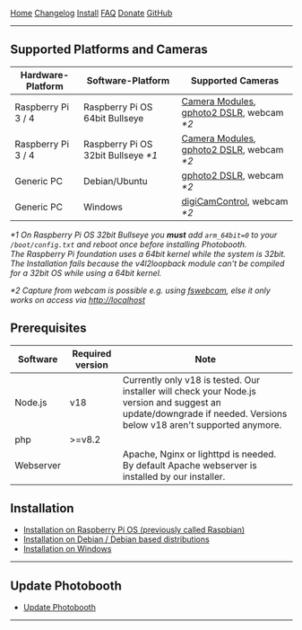 

<a href="https://photoboothproject.github.io" class="button hidden">Home</a>
<a href="https://photoboothproject.github.io/Changelog" class="button hidden">Changelog</a>
<a href="https://photoboothproject.github.io/INSTALL" class="button hidden">Install</a>
<a href="https://photoboothproject.github.io/FAQ_MENU" class="button hidden">FAQ</a>
<a href="https://photoboothproject.github.io/DONATION" class="button hidden">Donate</a>
<a href="https://github.com/PhotoboothProject/photobooth" class="button hidden">GitHub</a>

---

## Supported Platforms and Cameras

| Hardware-Platform  | Software-Platform                  | Supported Cameras                                                                                                                                                                     |
|--------------------|------------------------------------|---------------------------------------------------------------------------------------------------------------------------------------------------------------------|
| Raspberry Pi 3 / 4 | Raspberry Pi OS 64bit Bullseye     | [Camera Modules](https://www.raspberrypi.com/documentation/accessories/camera.html), [gphoto2 DSLR](http://www.gphoto.org/proj/libgphoto2/support.php), webcam _*2_ |
| Raspberry Pi 3 / 4 | Raspberry Pi OS 32bit Bullseye _*1_ | [Camera Modules](https://www.raspberrypi.com/documentation/accessories/camera.html), [gphoto2 DSLR](http://www.gphoto.org/proj/libgphoto2/support.php), webcam _*2_ |
| Generic PC         | Debian/Ubuntu                      | [gphoto2 DSLR](http://www.gphoto.org/proj/libgphoto2/support.php), webcam _*2_                                                                                      |
| Generic PC         | Windows                            | [digiCamControl](http://digicamcontrol.com/), webcam _*2_                                                                                                           |

_*1 On Raspberry Pi OS 32bit Bullseye you **must** add `arm_64bit=0` to your `/boot/config.txt` and reboot once before installing Photobooth._  
_The Raspberry Pi foundation uses a 64bit kernel while the system is 32bit. The Installation fails because the v4l2loopback module can't be compiled for a 32bit OS while using a 64bit kernel._

_*2 Capture from webcam is possible e.g. using [fswebcam](https://www.sanslogic.co.uk/fswebcam/), else it only works on access via [http://localhost](http://localhost)_


## Prerequisites

| Software          | Required version       | Note
|-------------------|------------------------|-------------------------------------------------------------------------------------------------------------------------------------|
| Node.js           | v18                    | Currently only v18 is tested. Our installer will check your Node.js version and suggest an update/downgrade if needed. Versions below v18 aren't supported anymore. |
| php               | >=v8.2                 |                                                                                                                                     |
| Webserver         |                        | Apache, Nginx or lighttpd is needed. By default Apache webserver is installed by our installer.                                     |

## Installation

* [Installation on Raspberry Pi OS (previously called Raspbian)](Installation-on-Debian)
* [Installation on Debian / Debian based distributions](Installation-on-Debian#installation-on-debian--debian-based-distributions)
* [Installation on Windows](Installation-on-Windows)

---

## Update Photobooth

* [Update Photobooth](Update-Photobooth)

---
